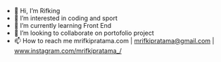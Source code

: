 - 👋 Hi, I’m Rifking
- 👀 I’m interested in coding and sport
- 🌱 I’m currently learning Front End
- 💞️ I’m looking to collaborate on portofolio project
- 📫 How to reach me mrifkipratama.com | mrifkipratama@gmail.com | www.instagram.com/mrifkipratama_/

<!---
rakinggaman/rakinggaman is a ✨ special ✨ repository because its `README.md` (this file) appears on your GitHub profile.
You can click the Preview link to take a look at your changes.
--->
